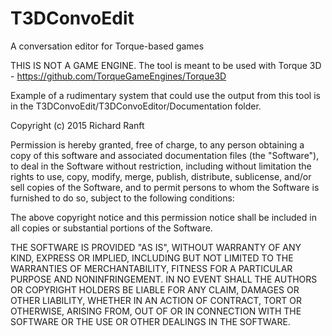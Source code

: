 # T3DConvoEdit
A conversation editor for Torque-based games

THIS IS NOT A GAME ENGINE.
The tool is meant to be used with Torque 3D - https://github.com/TorqueGameEngines/Torque3D

Example of a rudimentary system that could use the output from this tool is in the T3DConvoEdit/T3DConvoEditor/Documentation folder.

Copyright (c) 2015 Richard Ranft

Permission is hereby granted, free of charge, to any person obtaining a copy of this software and associated documentation files (the "Software"), to deal in the Software without restriction, including without limitation the rights to use, copy, modify, merge, publish, distribute, sublicense, and/or sell copies of the Software, and to permit persons to whom the Software is furnished to do so, subject to the following conditions:

The above copyright notice and this permission notice shall be included in all copies or substantial portions of the Software.

THE SOFTWARE IS PROVIDED "AS IS", WITHOUT WARRANTY OF ANY KIND, EXPRESS OR IMPLIED, INCLUDING BUT NOT LIMITED TO THE WARRANTIES OF MERCHANTABILITY, FITNESS FOR A PARTICULAR PURPOSE AND NONINFRINGEMENT. IN NO EVENT SHALL THE AUTHORS OR COPYRIGHT HOLDERS BE LIABLE FOR ANY CLAIM, DAMAGES OR OTHER LIABILITY, WHETHER IN AN ACTION OF CONTRACT, TORT OR OTHERWISE, ARISING FROM, OUT OF OR IN CONNECTION WITH THE SOFTWARE OR THE USE OR OTHER DEALINGS IN THE SOFTWARE.
